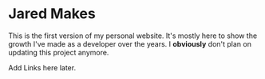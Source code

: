 # Jared Makes

This is the first version of my personal website. It's mostly here to show the growth I've made as a developer over the years. I **obviously** don't plan on updating this project anymore.

Add Links here later.
